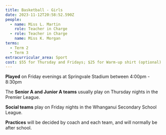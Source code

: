 ```yaml
---
title: Basketball - Girls
date: 2023-11-12T20:58:52.590Z
people:
  - name: Miss L. Martin
    role: Teacher in Charge
  - role: Teacher in Charge
    name: Miss K. Morgan
terms:
  - Term 2
  - Term 3
extracurricular_area: Sport
cost: $55 for Thursday and Fridays; $25 for Warm-up shirt (optional)
---
```

**Played** on Friday evenings at Springvale Stadium between 4:00pm - 8:30pm

The **Senior A and Junior A teams** usually play on Thursday nights in the Premier League.

**Social teams** play on Friday nights in the Whanganui Secondary School League.

**Practices** will be decided by coach and each team, and will normally be after school.
